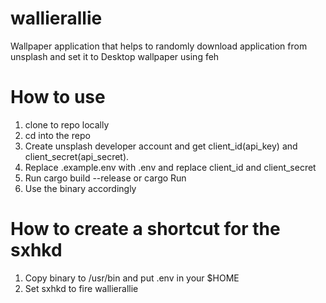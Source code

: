 # wallierallie
Wallpaper application that helps to randomly download application from unsplash and set it to Desktop wallpaper using feh

# How to use
1. clone to repo locally
2. cd into the repo
3. Create unsplash developer account and get client_id(api_key) and client_secret(api_secret).
4. Replace .example.env with .env and replace client_id and client_secret
5. Run cargo build --release or cargo Run
6. Use the binary accordingly


# How to create a shortcut for the sxhkd
1. Copy binary to /usr/bin and put .env in your $HOME
2. Set sxhkd to fire wallierallie

